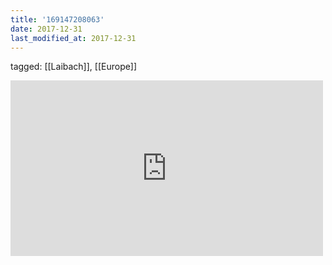 ```yaml
---
title: '169147208063'
date: 2017-12-31
last_modified_at: 2017-12-31
---
```

tagged: [[Laibach]], [[Europe]]
<iframe allow="accelerometer; autoplay; clipboard-write; encrypted-media; gyroscope; picture-in-picture" allowfullscreen="" frameborder="0" height="281" id="youtube_iframe" src="https://www.youtube.com/embed/-E72v6G9JHY?feature=oembed&amp;enablejsapi=1&amp;origin=https://safe.txmblr.com&amp;wmode=opaque" width="500"></iframe>